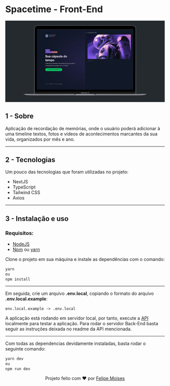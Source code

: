 # Spacetime - Front-End

<div align="center">
  <img src="./public/preview.jpg" alt="demonstração do projeto" >
</div>

## 1 - Sobre

Aplicação de recordação de memórias, onde o usuário poderá adicionar à uma timeline textos, fotos e vídeos de acontecimentos marcantes da sua vida, organizados por mês e ano.

---

## 2 - Tecnologias

Um pouco das tecnologias que foram utilizadas no projeto: 

- NextJS
- TypeScript
- Tailwind CSS
- Axios

---

## 3 - Instalação e uso

### Requisitos:
- [NodeJS](https://nodejs.org/en/)
- [Npm](https://www.npmjs.com) ou [yarn](https://yarnpkg.com)

Clone o projeto em sua máquina e instale as dependências com o comando:

```shell
yarn
ou
npm install
```

---

Em seguida, crie um arquivo **.env.local**, copiando o formato do arquivo **.env.local.example**:

```
env.local.example -> .env.local
```

A aplicação está rodando em servidor local, por tanto, execute a [API](https://github.com/felipems1/spacetime-server) localmente para testar a aplicação. Para rodar o servidor Back-End basta seguir as instruções deixada no readme da API mencionada.

---

Com todas as dependencias devidamente instaladas, basta rodar o seguinte comando:

```shell
yarn dev
ou
npm run dev
```

<p align="center">Projeto feito com ❤️ por <a href="https://www.linkedin.com/in/felipemoises12/">Felipe Moises</a></p>